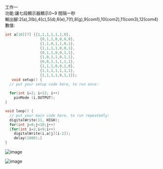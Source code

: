 工作一<br>
功能:讓七段顯示器顯示0~9 間隔一秒<br>
輸出腳:2(a),3(b),4(c),5(d),6(e),7(f),8(g),9(com1),10(com2),11(com3),12(com4)<br>
數值:<br>

``` c++
int a[10][7] {{1,1,1,1,1,1,0},
                {0,1,1,0,0,0,0},
                {1,1,0,1,1,0,1},
                {1,1,1,1,0,0,1},
                {0,1,1,0,0,1,1},
                {1,0,1,1,0,1,1},
                {0,0,1,1,1,1,1},
                {1,1,1,0,0,1,0},
                {1,1,1,1,1,1,1},
                {1,1,1,1,0,1,1}};     
   void setup() {
  // put your setup code here, to run once:
           
  for(int i=2; i<12; i++)
    pinMode (i,OUTPUT);
}

void loop() {
  // put your main code here, to run repeatedly:
  digitalWrite(11, HIGH);
  for(int j=0;j<10;j++)
  {for(int i=2;i<9;i++)
    digitalWrite(i,a[j][i-2]);
    delay(1000);}
}
```
![image](https://github.com/UvularGecko2125/Chi-Duan/blob/main/DSC_0022.JPG)


![image](https://github.com/UvularGecko2125/Chi-Duan/blob/main/DSC_0026.JPG)
